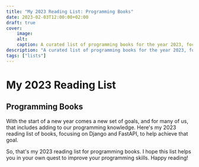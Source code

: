 ```yaml
---
title: "My 2023 Reading List: Programming Books"
date: 2023-02-03T12:00:00+02:00
draft: true
cover: 
    image: 
    alt: 
    caption: A curated list of programming books for the year 2023, focused on Django and FastAPI.
description: "A curated list of programming books for the year 2023, focused on Django and FastAPI." 
tags: ["lists"]
---
```


# My 2023 Reading List



## Programming Books

With the start of a new year comes a new set of goals, and for many of us, that includes adding to our programming knowledge. Here's my 2023 reading list of books, focusing on Django and FastAPI, to help achieve that goal.

So, that's my 2023 reading list for programming books. I hope this list helps you in your own quest to improve your programming skills. Happy reading!